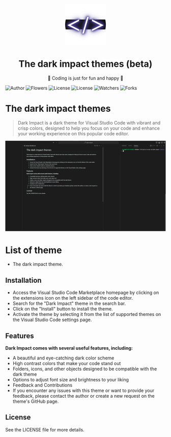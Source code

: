 <!-- Header page -->
<div align=center>
    <img src="assets/logo/dark-impact.png" alt="dark-impact-logo" width="128px" height="128px" />
    <h1>The dark impact themes (beta)</h1>
    <p>🎉 Coding is just for fun and happy 🎉</p>
</div>

<!-- Badge -->
![Author](https://img.shields.io/static/v1?label=author&message=Thep200&color=0284c7)
![Flowers](https://img.shields.io/github/followers/thep200?style=social)
![License](https://img.shields.io/static/v1?label=init-date&message=08-04-2023&color=7e22ce)
![License](https://img.shields.io/github/license/thep200/dark-impact?color=%2322c55e)
![Watchers](https://img.shields.io/github/watchers/thep200/dark-impact?style=social)
![Forks](https://img.shields.io/github/forks/thep200/dark-impact?style=social)

<!-- Contents -->
# The dark impact themes
> Dark Impact is a dark theme for Visual Studio Code with vibrant and crisp colors, designed to help you focus on your code and enhance your working experience on this popular code editor.

<p align="center">
    <img src="assets/images/overview.png" alt="Dark impact logo"/>
</p>

# List of theme
- The dark impact theme.

## Installation
- Access the Visual Studio Code Marketplace homepage by clicking on the extensions icon on the left sidebar of the code editor.
- Search for the "Dark Impact" theme in the search bar.
- Click on the "Install" button to install the theme.
- Activate the theme by selecting it from the list of supported themes on the Visual Studio Code settings page.

## Features
**Dark Impact comes with several useful features, including:**
- A beautiful and eye-catching dark color scheme
- High contrast colors that make your code stand out
- Folders, icons, and other objects designed to be compatible with the dark theme
- Options to adjust font size and brightness to your liking
- Feedback and Contributions
- If you encounter any issues with this theme or want to provide your feedback, please contact the author or create a new request on the theme's GitHub page.

## License
See the LICENSE file for more details.
